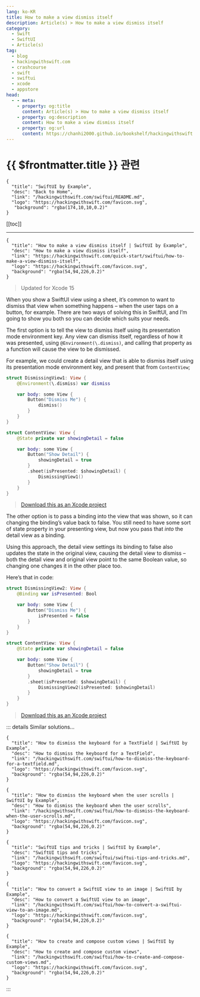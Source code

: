 ```yaml
---
lang: ko-KR
title: How to make a view dismiss itself
description: Article(s) > How to make a view dismiss itself
category:
  - Swift
  - SwiftUI
  - Article(s)
tag: 
  - blog
  - hackingwithswift.com
  - crashcourse
  - swift
  - swiftui
  - xcode
  - appstore
head:
  - - meta:
    - property: og:title
      content: Article(s) > How to make a view dismiss itself
    - property: og:description
      content: How to make a view dismiss itself
    - property: og:url
      content: https://chanhi2000.github.io/bookshelf/hackingwithswift.com/swiftui/how-to-make-a-view-dismiss-itself.html
---
```


# {{ $frontmatter.title }} 관련

```component VPCard
{
  "title": "SwiftUI by Example",
  "desc": "Back to Home",
  "link": "/hackingwithswift.com/swiftui/README.md",
  "logo": "https://hackingwithswift.com/favicon.svg",
   "background": "rgba(174,10,10,0.2)"
}
```

[[toc]]

---

```component VPCard
{
  "title": "How to make a view dismiss itself | SwiftUI by Example",
  "desc": "How to make a view dismiss itself",
  "link": "https://hackingwithswift.com/quick-start/swiftui/how-to-make-a-view-dismiss-itself",
  "logo": "https://hackingwithswift.com/favicon.svg",
  "background": "rgba(54,94,226,0.2)"
}
```

> Updated for Xcode 15

When you show a SwiftUI view using a sheet, it’s common to want to dismiss that view when something happens – when the user taps on a button, for example. There are two ways of solving this in SwiftUI, and I’m going to show you both so you can decide which suits your needs.

The first option is to tell the view to dismiss itself using its presentation mode environment key. Any view can dismiss itself, regardless of how it was presented, using `@Environment(\.dismiss)`, and calling that property as a function will cause the view to be dismissed.

For example, we could create a detail view that is able to dismiss itself using its presentation mode environment key, and present that from `ContentView`;

```swift
struct DismissingView1: View {
    @Environment(\.dismiss) var dismiss

    var body: some View {
        Button("Dismiss Me") {
            dismiss()
        }
    }
}

struct ContentView: View {
    @State private var showingDetail = false

    var body: some View {
        Button("Show Detail") {
            showingDetail = true
        }
        .sheet(isPresented: $showingDetail) {
            DismissingView1()
        }
    }
}
```

> [<FontIcon icon="fas fa-file-zipper"/>Download this as an Xcode project](https://hackingwithswift.com/files/projects/swiftui/how-to-make-a-view-dismiss-itself-1.zip)

<VidStack src="https://hackingwithswift.com/img/books/quick-start/swiftui/how-to-make-a-view-dismiss-itself-1~dark.mp4" />

The other option is to pass a binding into the view that was shown, so it can changing the binding’s value back to false. You still need to have some sort of state property in your presenting view, but now you pass that *into* the detail view as a binding.

Using this approach, the detail view settings its binding to false also updates the state in the original view, causing the detail view to dismiss – both the detail view and original view point to the same Boolean value, so changing one changes it in the other place too.

Here’s that in code:

```swift
struct DismissingView2: View {
    @Binding var isPresented: Bool

    var body: some View {
        Button("Dismiss Me") {
            isPresented = false
        }
    }
}

struct ContentView: View {
    @State private var showingDetail = false

    var body: some View {
        Button("Show Detail") {
            showingDetail = true
        }
        .sheet(isPresented: $showingDetail) {
            DismissingView2(isPresented: $showingDetail)
        }
    }
}
```

> [<FontIcon icon="fas fa-file-zipper"/>Download this as an Xcode project](https://hackingwithswift.com/files/projects/swiftui/how-to-make-a-view-dismiss-itself-2.zip)

::: details Similar solutions…

```component VPCard
{
  "title": "How to dismiss the keyboard for a TextField | SwiftUI by Example",
  "desc": "How to dismiss the keyboard for a TextField",
  "link": "/hackingwithswift.com/swiftui/how-to-dismiss-the-keyboard-for-a-textfield.md",
  "logo": "https://hackingwithswift.com/favicon.svg",
  "background": "rgba(54,94,226,0.2)"
}
```

```component VPCard
{
  "title": "How to dismiss the keyboard when the user scrolls | SwiftUI by Example",
  "desc": "How to dismiss the keyboard when the user scrolls",
  "link": "/hackingwithswift.com/swiftui/how-to-dismiss-the-keyboard-when-the-user-scrolls.md",
  "logo": "https://hackingwithswift.com/favicon.svg",
  "background": "rgba(54,94,226,0.2)"
}
```

```component VPCard
{
  "title": "SwiftUI tips and tricks | SwiftUI by Example",
  "desc": "SwiftUI tips and tricks",
  "link": "/hackingwithswift.com/swiftui/swiftui-tips-and-tricks.md",
  "logo": "https://hackingwithswift.com/favicon.svg",
  "background": "rgba(54,94,226,0.2)"
}
```

```component VPCard
{
  "title": "How to convert a SwiftUI view to an image | SwiftUI by Example",
  "desc": "How to convert a SwiftUI view to an image",
  "link": "/hackingwithswift.com/swiftui/how-to-convert-a-swiftui-view-to-an-image.md",
  "logo": "https://hackingwithswift.com/favicon.svg",
  "background": "rgba(54,94,226,0.2)"
}
```

```component VPCard
{
  "title": "How to create and compose custom views | SwiftUI by Example",
  "desc": "How to create and compose custom views",
  "link": "/hackingwithswift.com/swiftui/how-to-create-and-compose-custom-views.md",
  "logo": "https://hackingwithswift.com/favicon.svg",
  "background": "rgba(54,94,226,0.2)"
}
```

:::

